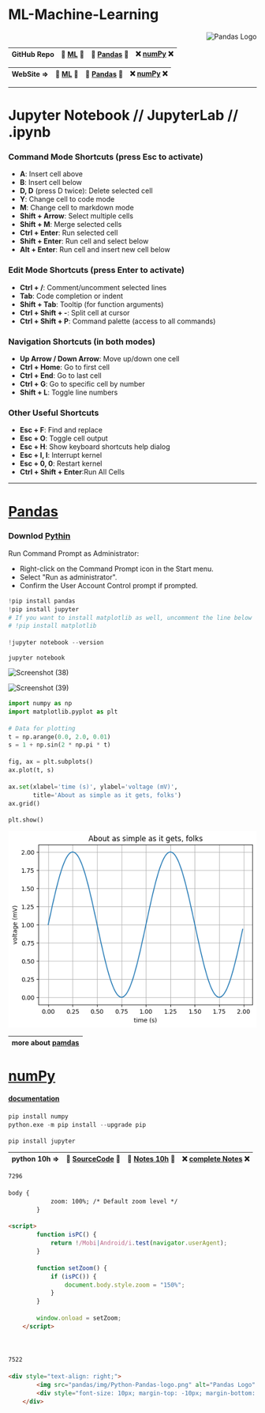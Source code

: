 # ML-Machine-Learning

<p align="right">
  <img src="https://github.com/akashdip2001/ML-Machine-Learning/assets/81384987/dff140e6-3c24-4430-96b6-48877e6c98b9" alt="Pandas Logo" width="500" />
</p>

| GitHub Repo |🍭 [ML](https://github.com/akashdip2001/ML-Machine-Learning) 🍭|🐥 [Pandas](https://github.com/akashdip2001/ML-Machine-Learning/tree/main/pandas) 🐥|❌ [numPy](https://github.com/akashdip2001/ML-Machine-Learning/tree/main/numPy) ❌|
|-------------------- |-------------------- |-------------------- |-------------------- |


| WebSite => |🍭 [ML](https://akashdip2001.github.io/ML-Machine-Learning/) 🍭|🐥 [Pandas](https://akashdip2001.github.io/ML-Machine-Learning/pandas.html) 🐥|❌ [numPy](https://akashdip2001.github.io/ML-Machine-Learning/numPy.html) ❌|
|-------------------- |-------------------- |-------------------- |-------------------- |

---

# Jupyter Notebook // JupyterLab // .ipynb

### Command Mode Shortcuts (press Esc to activate)
- **A**: Insert cell above
- **B**: Insert cell below
- **D, D** (press D twice): Delete selected cell
- **Y**: Change cell to code mode
- **M**: Change cell to markdown mode
- **Shift + Arrow**: Select multiple cells
- **Shift + M**: Merge selected cells
- **Ctrl + Enter**: Run selected cell
- **Shift + Enter**: Run cell and select below
- **Alt + Enter**: Run cell and insert new cell below

### Edit Mode Shortcuts (press Enter to activate)
- **Ctrl + /**: Comment/uncomment selected lines
- **Tab**: Code completion or indent
- **Shift + Tab**: Tooltip (for function arguments)
- **Ctrl + Shift + -**: Split cell at cursor
- **Ctrl + Shift + P**: Command palette (access to all commands)

### Navigation Shortcuts (in both modes)
- **Up Arrow / Down Arrow**: Move up/down one cell
- **Ctrl + Home**: Go to first cell
- **Ctrl + End**: Go to last cell
- **Ctrl + G**: Go to specific cell by number
- **Shift + L**: Toggle line numbers

### Other Useful Shortcuts
- **Esc + F**: Find and replace
- **Esc + O**: Toggle cell output
- **Esc + H**: Show keyboard shortcuts help dialog
- **Esc + I, I**: Interrupt kernel
- **Esc + 0, 0**: Restart kernel
- **Ctrl + Shift + Enter**:Run All Cells

---

# [Pandas](https://github.com/akashdip2001/ML-Machine-Learning/tree/main/pandas)

### Downlod [Pythin](https://www.python.org/downloads/_)

Run Command Prompt as Administrator:

  - Right-click on the Command Prompt icon in the Start menu.
  - Select "Run as administrator".
  - Confirm the User Account Control prompt if prompted.

```python
!pip install pandas
!pip install jupyter
# If you want to install matplotlib as well, uncomment the line below
# !pip install matplotlib

!jupyter notebook --version

```

```
jupyter notebook
```
![Screenshot (38)](https://github.com/akashdip2001/ML-Machine-Learning/assets/81384987/bd3b3e3a-5d70-41a2-b412-14f1f109fc8e)

![Screenshot (39)](https://github.com/akashdip2001/ML-Machine-Learning/assets/81384987/d1b0208d-eca9-42d1-a800-8ca1cda97eb4)

```python
import numpy as np
import matplotlib.pyplot as plt

# Data for plotting
t = np.arange(0.0, 2.0, 0.01)
s = 1 + np.sin(2 * np.pi * t)

fig, ax = plt.subplots()
ax.plot(t, s)

ax.set(xlabel='time (s)', ylabel='voltage (mV)',
       title='About as simple as it gets, folks')
ax.grid()

plt.show()
```


    
![png](pandas/output_0_0.png)

| more about [pamdas](https://github.com/akashdip2001/ML-Machine-Learning/tree/main/pandas) |
|---

# [numPy](https://github.com/akashdip2001/ML-Machine-Learning/tree/main/numPy)

#### [documentation](https://numpy.org/doc/stable/reference/)

```python
pip install numpy
python.exe -m pip install --upgrade pip

pip install jupyter
```


| python 10h => |🍭 [SourceCode](https://github.com/akashdip2001/Python-Course-10h) 🍭|🐥 [Notes 10h]() 🐥|❌ [complete Notes](https://www.codewithharry.com/notes/) ❌|
|-------------------- |-------------------- |-------------------- |-------------------- |

```html
7296

body {
            zoom: 100%; /* Default zoom level */
        }

<script>
        function isPC() {
            return !/Mobi|Android/i.test(navigator.userAgent);
        }

        function setZoom() {
            if (isPC()) {
                document.body.style.zoom = "150%";
            }
        }

        window.onload = setZoom;
    </script>



7522

<div style="text-align: right;">
        <img src="pandas/img/Python-Pandas-logo.png" alt="Pandas Logo" width="300" />
        <div style="font-size: 10px; margin-top: -10px; margin-bottom: 15px;">by Akashdip Mahapatra</div>
    </div>
```
